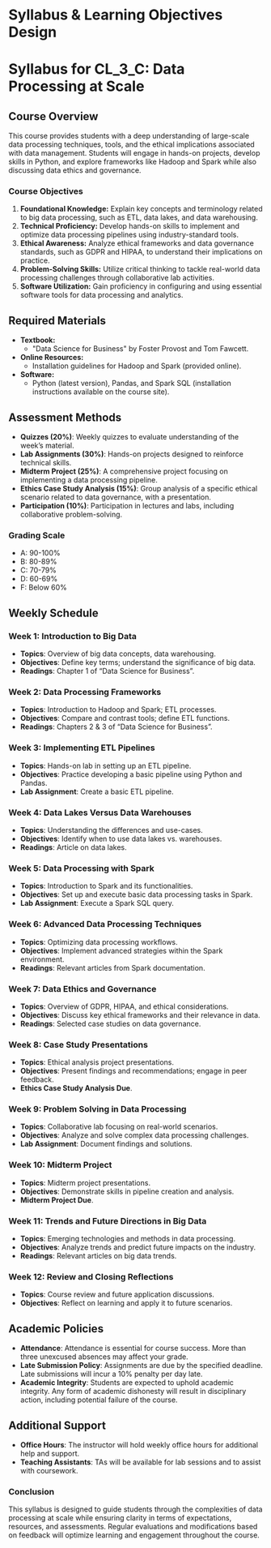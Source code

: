 Syllabus & Learning Objectives Design
=====================================

# Syllabus for CL_3_C: Data Processing at Scale

## Course Overview
This course provides students with a deep understanding of large-scale data processing techniques, tools, and the ethical implications associated with data management. Students will engage in hands-on projects, develop skills in Python, and explore frameworks like Hadoop and Spark while also discussing data ethics and governance.

### Course Objectives
1. **Foundational Knowledge:** Explain key concepts and terminology related to big data processing, such as ETL, data lakes, and data warehousing.
2. **Technical Proficiency:** Develop hands-on skills to implement and optimize data processing pipelines using industry-standard tools.
3. **Ethical Awareness:** Analyze ethical frameworks and data governance standards, such as GDPR and HIPAA, to understand their implications on practice.
4. **Problem-Solving Skills:** Utilize critical thinking to tackle real-world data processing challenges through collaborative lab activities.
5. **Software Utilization:** Gain proficiency in configuring and using essential software tools for data processing and analytics.

## Required Materials
- **Textbook:**  
  - "Data Science for Business" by Foster Provost and Tom Fawcett.
- **Online Resources:**  
  - Installation guidelines for Hadoop and Spark (provided online).
- **Software:**  
  - Python (latest version), Pandas, and Spark SQL (installation instructions available on the course site).

## Assessment Methods
- **Quizzes (20%)**: Weekly quizzes to evaluate understanding of the week’s material.
- **Lab Assignments (30%)**: Hands-on projects designed to reinforce technical skills.
- **Midterm Project (25%)**: A comprehensive project focusing on implementing a data processing pipeline.
- **Ethics Case Study Analysis (15%)**: Group analysis of a specific ethical scenario related to data governance, with a presentation.
- **Participation (10%)**: Participation in lectures and labs, including collaborative problem-solving.

### Grading Scale
- A: 90-100%
- B: 80-89%
- C: 70-79%
- D: 60-69%
- F: Below 60%

## Weekly Schedule

### Week 1: Introduction to Big Data
- **Topics**: Overview of big data concepts, data warehousing.
- **Objectives**: Define key terms; understand the significance of big data.
- **Readings**: Chapter 1 of “Data Science for Business”.

### Week 2: Data Processing Frameworks
- **Topics**: Introduction to Hadoop and Spark; ETL processes.
- **Objectives**: Compare and contrast tools; define ETL functions.
- **Readings**: Chapters 2 & 3 of “Data Science for Business”.

### Week 3: Implementing ETL Pipelines
- **Topics**: Hands-on lab in setting up an ETL pipeline.
- **Objectives**: Practice developing a basic pipeline using Python and Pandas.
- **Lab Assignment**: Create a basic ETL pipeline.

### Week 4: Data Lakes Versus Data Warehouses
- **Topics**: Understanding the differences and use-cases.
- **Objectives**: Identify when to use data lakes vs. warehouses.
- **Readings**: Article on data lakes.

### Week 5: Data Processing with Spark
- **Topics**: Introduction to Spark and its functionalities.
- **Objectives**: Set up and execute basic data processing tasks in Spark.
- **Lab Assignment**: Execute a Spark SQL query.

### Week 6: Advanced Data Processing Techniques
- **Topics**: Optimizing data processing workflows.
- **Objectives**: Implement advanced strategies within the Spark environment.
- **Readings**: Relevant articles from Spark documentation.

### Week 7: Data Ethics and Governance
- **Topics**: Overview of GDPR, HIPAA, and ethical considerations.
- **Objectives**: Discuss key ethical frameworks and their relevance in data.
- **Readings**: Selected case studies on data governance.

### Week 8: Case Study Presentations
- **Topics**: Ethical analysis project presentations.
- **Objectives**: Present findings and recommendations; engage in peer feedback.
- **Ethics Case Study Analysis Due**.

### Week 9: Problem Solving in Data Processing
- **Topics**: Collaborative lab focusing on real-world scenarios.
- **Objectives**: Analyze and solve complex data processing challenges.
- **Lab Assignment**: Document findings and solutions.

### Week 10: Midterm Project
- **Topics**: Midterm project presentations.
- **Objectives**: Demonstrate skills in pipeline creation and analysis.
- **Midterm Project Due**.

### Week 11: Trends and Future Directions in Big Data
- **Topics**: Emerging technologies and methods in data processing.
- **Objectives**: Analyze trends and predict future impacts on the industry.
- **Readings**: Relevant articles on big data trends.

### Week 12: Review and Closing Reflections
- **Topics**: Course review and future application discussions.
- **Objectives**: Reflect on learning and apply it to future scenarios.

## Academic Policies
- **Attendance**: Attendance is essential for course success. More than three unexcused absences may affect your grade.
- **Late Submission Policy**: Assignments are due by the specified deadline. Late submissions will incur a 10% penalty per day late.
- **Academic Integrity**: Students are expected to uphold academic integrity. Any form of academic dishonesty will result in disciplinary action, including potential failure of the course.

## Additional Support
- **Office Hours**: The instructor will hold weekly office hours for additional help and support.
- **Teaching Assistants**: TAs will be available for lab sessions and to assist with coursework. 

### Conclusion
This syllabus is designed to guide students through the complexities of data processing at scale while ensuring clarity in terms of expectations, resources, and assessments. Regular evaluations and modifications based on feedback will optimize learning and engagement throughout the course.